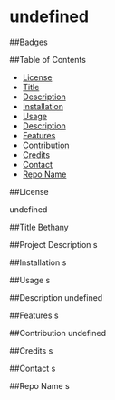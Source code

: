 # undefined
  ##Badges
  

  ##Table of Contents
  * [License](#license)
  * [Title](#projectTitle)
  * [Description](#projectDescription)
  * [Installation](#projectInstallation)
  * [Usage](#usage)
  * [Description](#description)
  * [Features](#projectFeatures)
  * [Contribution](#projectContributions)
  * [Credits](#credits)
  * [Contact](#projectContact)
  * [Repo Name](#projectRepo)
  
  ##License
  
  undefined
  
  ##Title
  Bethany

  ##Project Description
  s

  ##Installation
  s

  ##Usage
  s

  ##Description
  undefined

  ##Features
  s

  ##Contribution
  undefined

  ##Credits
  s
  
  ##Contact
  s

  ##Repo Name
  s